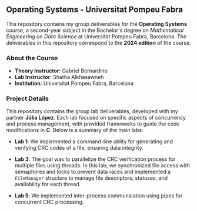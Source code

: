 ## Operating Systems - Universitat Pompeu Fabra

This repository contains my group deliverables for the **Operating Systems** course, a second-year subject in the Bachelor's degree on *Mathematical Engineering on Data Science* at Universitat Pompeu Fabra, Barcelona. The deliverables in this repository correspond to the **2024 edition** of the course.

### About the Course

- **Theory Instructor**: Gabriel Bernardino  
- **Lab Instructor**: Shatha Alkhasawneh  
- **Institution**: Universitat Pompeu Fabra, Barcelona  

### Project Details

This repository contains the group lab deliverables, developed with my partner **Júlia López**. Each lab focused on specific aspects of concurrency and process management, with provided frameworks to guide the code modifications in **C**. Below is a summary of the main labs:

- **Lab 1**: We implemented a command-line utility for generating and verifying CRC codes of a file, ensuring data integrity.

- **Lab 3**: The goal was to parallelize the CRC verification process for multiple files using threads. In this lab, we synchronized file access with semaphores and locks to prevent data races and implemented a `FileManager` structure to manage file descriptors, statuses, and availability for each thread.

- **Lab 5**: We implemented inter-process communication using pipes for concurrent CRC processing.
